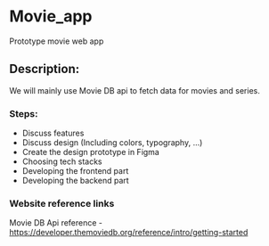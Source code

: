 # Movie_app

Prototype movie web app

## Description:

We will mainly use Movie DB api to fetch data for movies and series.

### Steps:

- Discuss features
- Discuss design (Including colors, typography, ...)
- Create the design prototype in Figma
- Choosing tech stacks
- Developing the frontend part
- Developing the backend part

### Website reference links

Movie DB Api reference - https://developer.themoviedb.org/reference/intro/getting-started
